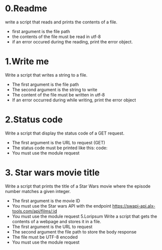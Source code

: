 # 0.Readme
write a script that reads and prints the contents of a file.
- first argument is the file path
- the contents of the file must be read in utf-8
- if an error occured during the reading, print the error object.
# 1.Write me
Write a script that writes a string to a file.

- The first argument is the file path
- The second argument is the string to write
- The content of the file must be written in utf-8
- If an error occurred during while writing, print the error object
# 2.Status code
Write a script that display the status code of a GET request.
- The first argument is the URL to request (GET)
- The status code must be printed like this: code: <status code>
- You must use the module request
# 3. Star wars movie title
Write a script that prints the title of a Star Wars movie where the episode number matches a given integer.
- The first argument is the movie ID
- You must use the Star wars API with the endpoint https://swapi-api.alx-tools.com/api/films/:id
- You must use the module request
5.Loripsum
Write a script that gets the contents of a webpage and stores it in a file.
- The first argument is the URL to request
- The second argument the file path to store the body response
- The file must be UTF-8 encoded
- You must use the module request